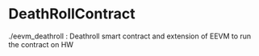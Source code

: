 # DeathRollContract

./eevm_deathroll : Deathroll smart contract and extension of EEVM to run the contract on HW
